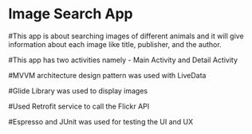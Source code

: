 # Image Search App
#This app is about searching images of different animals and it will give information about each image like title, publisher, and the author.

#This app has two activities namely - Main Activity and Detail Activity

#MVVM architecture design pattern was used with LiveData

#Glide Library was used to display images

#Used Retrofit service to call the Flickr API

#Espresso and JUnit was used for testing the UI and UX